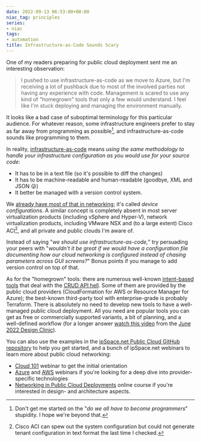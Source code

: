 ```yaml
---
date: 2022-09-13 06:53:00+00:00
niac_tag: principles
series:
- niac
tags:
- automation
title: Infrastructure-as-Code Sounds Scary
---
```

One of my readers preparing for public cloud deployment sent me an interesting observation:

> I pushed to use infrastructure-as-code as we move to Azure, but I'm receiving a lot of pushback due to most of the involved parties not having any experience with code. Management is scared to use any kind of "homegrown" tools that only a few would understand. I feel like I'm stuck deploying and managing the environment manually.

It looks like a bad case of suboptimal terminology for this particular audience. For whatever reason, some infrastructure engineers prefer to stay as far away from programming as possible[^NP], and infrastructure-as-code sounds like programming to them.
<!--more-->
[^NP]: Don't get me started on the "_do we all have to become programmers_" stupidity. I hope we're beyond that.

In reality, [infrastructure-as-code](/series/niac.html) means _using the same methodology to handle your infrastructure configuration as you would use for your source code_:

* It has to be in a text file (so it's possible to diff the changes)
* It has to be machine-readable and human-readable (goodbye, XML and JSON 😜)
* It better be managed with a version control system.

We [already have most of that in networking](https://blog.ipspace.net/2018/09/network-infrastructure-as-code-is.html); it's called _device configurations_. A similar concept is completely absent in most server virtualization products (including vSphere and Hyper-V), network virtualization products, including VMware NSX and (to a large extent) Cisco ACI[^ACI], and all private and public clouds I'm aware of.

[^ACI]: Cisco ACI can spew out the system configuration but could not generate tenant configuration in text format the last time I checked.

Instead of saying "_we should use infrastructure-as-code,_" try persuading your peers with "_wouldn't it be great if we would have a configuration file documenting how our cloud networking is configured instead of chasing parameters across GUI screens?_" Bonus points if you manage to add version control on top of that.

As for the "homegrown" tools: there are numerous well-known [intent-based tools](https://blog.ipspace.net/2018/09/infrastructure-as-code-tools.html) that deal with the [CRUD API hell](https://blog.ipspace.net/2018/09/infrastructure-as-code-netconf-and-rest.html). Some of them are provided by the public cloud providers (CloudFormation for AWS or Resource Manager for Azure); the best-known third-party tool with enterprise-grade is probably Terraform. There is absolutely no need to develop new tools to have a well-managed public cloud deployment. All you need are popular tools you can get as free or commercially supported variants, a bit of planning, and a well-defined workflow (for a longer answer [watch this video](https://my.ipspace.net/bin/get/Design/22.06.05%20-%20Tools%20for%20Enterprise%20Public%20Cloud%20Deployments.mp4?doccode=Design) from the [June 2022 Design Clinic](https://www.ipspace.net/IpSpace.net_Design_Clinic)). 

You can also use the examples in the [ipSpace.net Public Cloud GitHub repository](https://github.com/ipspace/pubcloud) to help you get started, and a bunch of ipSpace.net webinars to learn more about public cloud networking:

* [Cloud 101](https://www.ipspace.net/Introduction_to_Cloud_Computing) webinar to get the initial orientation
* [Azure](https://www.ipspace.net/Microsoft_Azure_Networking) and [AWS](https://www.ipspace.net/Amazon_Web_Services_Networking) webinars if you're looking for a deep dive into provider-specific technologies
* [Networking in Public Cloud Deployments](https://www.ipspace.net/PubCloud/) online course if you're interested in design- and architecture aspects.
